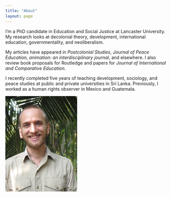 ```yaml
---
title: "About"
layout: page
---
```


I’m a PhD candidate in Education and Social Justice at Lancaster University. My research looks at decolonial theory, development, international education, governmentality, and neoliberalism.

My articles have appeared in _Postcolonial Studies_, _Journal of Peace Education_, _animation: an interdisciplinary journal_, and elsewhere. I also review book proposals for Routledge and papers for _Journal of International and Comparative Education_.

I recently completed five years of teaching development, sociology, and peace studies at public and private universities in Sri Lanka. Previously, I worked as a human rights observer in Mexico and Guatemala.


![DavidGolding.jpg](/assets/DavidGolding.JPG)
